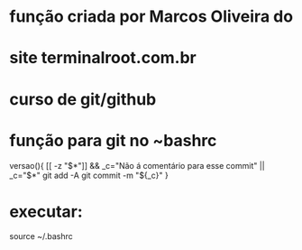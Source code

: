 # função criada por Marcos Oliveira do
# site terminalroot.com.br
# curso de git/github

# função para git no ~bashrc

versao(){
    [[ -z "$*"]] && _c="Não á comentário para esse commit" || _c="$*"
    git add -A
    git commit -m "${_c}"
}

# executar:
source ~/.bashrc
